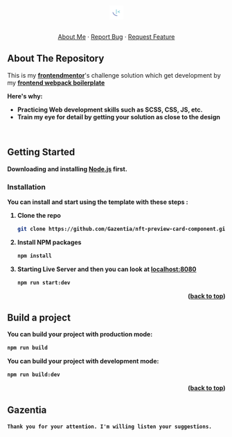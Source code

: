 <div id="top"></div>
<div align="center">
  <a href="https://github.com/Gazentia/frontend-webpack-boilerplate">
<img src="./src/assets/images/favicon.png" align="center"/>
  </a>
  <br/>
  <br/>
  <p align="center">
    <a href="https://github.com/Gazentia">About Me</a>
    ·
    <a href="https://github.com/Gazentia/nft-preview-card-component/issues">Report Bug</a>
    ·
    <a href="https://github.com/Gazentia/nft-preview-card-component/issues">Request Feature</a>
  </p>
</div>

<!-- ABOUT THE PROJECT -->

## About The Repository

This is my  <a href="https://www.frontendmentor.io/challenges/nft-preview-card-component-SbdUL_w0U"><b> frontendmentor</b></a>'s challenge solution which get development by my <a href="https://github.com/Gazentia/frontend-webpack-boilerplate"><b>frontend webpack boilerplate<b></a>

Here's why:
- Practicing Web development skills such as SCSS, CSS, JS, etc.
- Train my eye for detail by getting your solution as close to the design

<!-- GETTING STARTED -->
  <br/>

## Getting Started

<b>Downloading and installing [Node.js](https://nodejs.org/en/) first.</b></br>

### Installation

You can install and start using the template with these steps :

1. Clone the repo
   ```sh
   git clone https://github.com/Gazentia/nft-preview-card-component.git
   ```
2. Install NPM packages
   ```sh
   npm install
   ```
3. Starting Live Server and then you can look at [localhost:8080](http://localhost:8080/)
   ```sh
   npm run start:dev
   ```

<p align="right">(<a href="#top">back to top</a>)</p>

<!-- USAGE -->
<div id="usage"></div>

## Build a project

You can build your project with production mode:

```sh
npm run build
```

You can build your project with development mode:

```sh
npm run build:dev
```

<p align="right">(<a href="#top">back to top</a>)</p>

## Gazentia

```
Thank you for your attention. I'm willing listen your suggestions.
```
